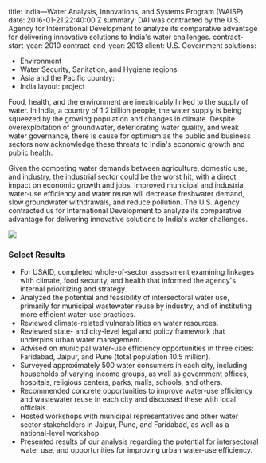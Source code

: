 
title: India—Water Analysis, Innovations, and Systems Program (WAISP)
date: 2016-01-21 22:40:00 Z
summary: DAI was contracted by the U.S. Agency for International Development to analyze
  its comparative advantage for delivering innovative solutions to India's water challenges.
contract-start-year: 2010
contract-end-year: 2013
client: U.S. Government
solutions:
- Environment
- Water Security, Sanitation, and Hygiene
regions:
- Asia and the Pacific
country:
- India
layout: project


Food, health, and the environment are inextricably linked to the supply of water. In India, a country of 1.2 billion people, the water supply is being squeezed by the growing population and changes in climate. Despite overexploitation of groundwater, deteriorating water quality, and weak water governance, there is cause for optimism as the public and business sectors now acknowledge these threats to India's economic growth and public health.

Given the competing water demands between agriculture, domestic use, and industry, the industrial sector could be the worst hit, with a direct impact on economic growth and jobs. Improved municipal and industrial water-use efficiency and water reuse will decrease freshwater demand, slow groundwater withdrawals, and reduce pollution. The U.S. Agency contracted us for International Development to analyze its comparative advantage for delivering innovative solutions to India's water challenges.

![][1]

### Select Results

* For USAID, completed whole-of-sector assessment examining linkages with climate, food security, and health that informed the agency's internal prioritizing and strategy.
* Analyzed the potential and feasibility of intersectoral water use, primarily for municipal wastewater reuse by industry, and of instituting more efficient water-use practices.
* Reviewed climate-related vulnerabilities on water resources.
* Reviewed state- and city-level legal and policy framework that underpins urban water management.
* Advised on municipal water-use efficiency opportunities in three cities: Faridabad, Jaipur, and Pune (total population 10.5 million).
* Surveyed approximately 500 water consumers in each city, including households of varying income groups, as well as government offices, hospitals, religious centers, parks, malls, schools, and others.
* Recommended concrete opportunities to improve water-use efficiency and wastewater reuse in each city and discussed these with local officials.
* Hosted workshops with municipal representatives and other water sector stakeholders in Jaipur, Pune, and Faridabad, as well as a national-level workshop.
* Presented results of our analysis regarding the potential for intersectoral water use, and opportunities for improving urban water-use efficiency.

[1]: https://assetify-dai.com/projects/India.jpg
